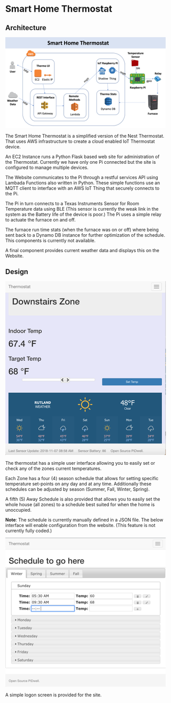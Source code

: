 # Smart Home Thermostat

## Architecture
![Architecture](./thermo_docs/Architecture.png)

The Smart Home Thermostat is a simplified version of the Nest Thermostat. That uses AWS infrastructure to create a cloud enabled IoT Thermostat device.

An EC2 Instance runs a Python Flask based web site for administration of the Thermostat. Currently we have only one Pi connected but the site is configured to manage multiple devices.

The Website communicates to the Pi through a restful services API using Lambada Functions also written in Python. These simple functions use an MQTT client to interface with an AWS IoT Thing that securely connects to the Pi.

The Pi in turn connects to a Texas Instruments Sensor for Room Temperature data using BLE (This sensor is currently the weak link in the system as the Battery life of the device is poor.) The Pi uses a simple relay to actuate the furnace on and off.

The furnace run time stats (when the furnace was on or off) where being sent back to a Dynamo DB instance for further optimization of the schedule. This components is currently not available.

A final component provides current weather data and displays this on the Website.


## Design

![Website](./thermo_docs/pisite.png)

The thermostat has a simple user interface allowing you to easily set or check any of the zones current temperatures.

Each Zone has a four (4) season schedule that allows for setting specific temperature set-points on any day and at any time. Additionally these schedules can be adjusted by season (Summer, Fall, Winter, Spring).

A fifth (5) Away Schedule is also provided that allows you to easily set the whole house (all zones) to a schedule best suited for when the home is unoccupied.

__Note__: The schedule is currently manually defined in a JSON file. The below interface will enable configuration from the website. (This feature is not currently fully coded.)

![Website](./thermo_docs/schedule.png)

A simple logon screen is provided for the site.

